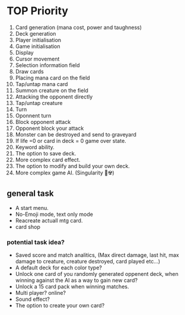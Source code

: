 # TOP Priority
1. Card generation (mana cost, power and taughness)
2. Deck generation
3. Player initialisation
4. Game initialisation
5. Display
6. Cursor movement
7. Selection information field
8. Draw cards
9. Placing mana card on the field
10. Tap/untap mana card
11. Summon creature on the field
12. Attacking the opponent directly 
13. Tap/untap creature
14. Turn
15. Oponnent turn
16. Block opponent attack
17. Opponent block your attack
18. Monster can be destroyed and send to graveyard
19. If life =0 or card in deck = 0 game over state.
20. Keyword ability.
21. The option to save deck.
22. More complex card effect.
23. The option to modify and build your own deck.
24. More complex game AI. (Singularity 🤖☢️)

## general task
- A start menu.
- No-Emoji mode, text only mode
- Reacreate actuall mtg card.
- card shop

### potential task idea?
- Saved score and match analitics, (Max direct damage, last hit, max damage to creature, creature destroyed, card played etc...)
- A default deck for each color type?
- Unlock one card of you randomly generated oppenent deck, when winning against the AI as a way to gain new card?
- Unlock a 15 card pack when winning matches.
- Multi player? online?
- Sound effect?
- The option to create your own card?

